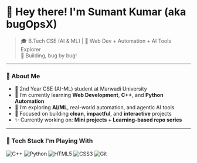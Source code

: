 # 👋 Hey there! I'm Sumant Kumar (aka bugOpsX)

> 🎓 B.Tech CSE (AI & ML) | 🚀 Web Dev + Automation + AI Tools Explorer  
> 🧠 Building, bug by bug!

---

### 🌱 About Me

- 🏫 2nd Year CSE (AI-ML) student at Marwadi University  
- 🔧 I’m currently learning **Web Development**, **C++**, and **Python Automation**
- 🧠 I’m exploring **AI/ML**, real-world automation, and agentic AI tools
- 🎯 Focused on building **clean**, **impactful**, and **interactive** projects
- ✨ Currently working on: **Mini projects + Learning-based repo series**
---

### 🧰 Tech Stack I'm Playing With

![C++](https://img.shields.io/badge/C%2B%2B-blue?style=for-the-badge&logo=cplusplus)
![Python](https://img.shields.io/badge/Python-3776AB?style=for-the-badge&logo=python&logoColor=white)
![HTML5](https://img.shields.io/badge/HTML5-E34F26?style=for-the-badge&logo=html5&logoColor=white)
![CSS3](https://img.shields.io/badge/CSS3-1572B6?style=for-the-badge&logo=css3)
![Git](https://img.shields.io/badge/Git-F05032?style=for-the-badge&logo=git&logoColor=white)

